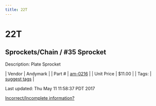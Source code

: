 ```yaml
---
title: 22T
---
```


# 22T
## Sprockets/Chain / #35 Sprocket
Description: 	Plate Sprocket 

| Vendor | Andymark | 
| Part # | [am-0216](http://www.andymark.com/Sprocket-p/am-0216.htm) | 
| Unit Price | $11.00 | 
| Tags: | [suggest tags](https://docs.google.com/forms/d/e/1FAIpQLSeWyY8v3RgOty-MyWmh9U0iivNYN_molChYyS-0U-o-kOAv_g/viewform) | 

Last updated: Thu May 11 11:58:37 PDT 2017

 [Incorrect/Incomplete information?](https://docs.google.com/forms/d/e/1FAIpQLSeWyY8v3RgOty-MyWmh9U0iivNYN_molChYyS-0U-o-kOAv_g/viewform)